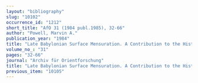 ```yaml
---
layout: "bibliography"
slug: "10102"
occurrence_id: "1212"
short_title: "AfO 31 (1984 publ.1985), 32-66"
author: "Powell, Marvin A."
publication_year: "1984"
title: "Late Babylonian Surface Mensuration. A Contribution to the History of Babylonian Agriculture and Arithmetic"
volume_no_: "31"
pages: "32-66"
journal: "Archiv für Orientforschung"
title: "Late Babylonian Surface Mensuration. A Contribution to the History of Babylonian Agriculture and Arithmetic"
previous_item: "10105"
---
```

